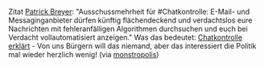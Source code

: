 Zitat [Patrick Breyer](https://twitter.com/echo_pbreyer/status/1397590614095585285): "Ausschussmehrheit für #Chatkontrolle: E-Mail- und Messaginganbieter dürfen künftig flächendeckend und verdachtslos eure Nachrichten mit fehleranfälligen Algorithmen durchsuchen und euch bei Verdacht vollautomatisiert anzeigen." Was das bedeutet: [Chatkontrolle erklärt](https://peertube.european-pirates.eu/videos/watch/e856f80e-47e2-43b2-9267-d66673316c0a) - Von uns Bürgern will das niemand, aber das interessiert die Politik mal wieder herzlich wenig! (via [monstropolis](https://monstropolis.wordpress.com/2021/05/28/krims-krams-204/#more-74569))